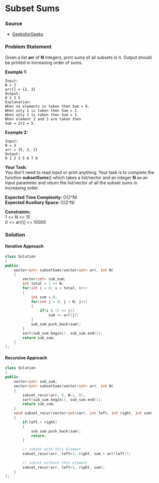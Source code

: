 # Subset Sums

### Source

* [GeeksforGeeks](https://practice.geeksforgeeks.org/problems/subset-sums2234/1#)

### Problem Statement

Given a list **arr** of **N** integers, print sums of all subsets in it. Output should be printed in increasing order of sums.

**Example 1:**

```text
Input:
N = 2
arr[] = {2, 3}
Output:
0 2 3 5
Explanation:
When no elements is taken then Sum = 0.
When only 2 is taken then Sum = 2.
When only 3 is taken then Sum = 3.
When element 2 and 3 are taken then 
Sum = 2+3 = 5.
```

**Example 2:**

```text
Input:
N = 3
arr = {5, 2, 1}
Output:
0 1 2 3 5 6 7 8
```

**Your Task:**    
 You don't need to read input or print anything. Your task is to complete the function **subsetSums**\(\) which takes a list/vector and an integer **N** as an input parameter and return the list/vector of all the subset sums in increasing order.

**Expected Time Complexity:** O\(2^N\)  
 **Expected Auxiliary Space:** O\(2^N\)

**Constraints:**  
 1 &lt;= N &lt;= 15  
 0 &lt;= arr\[i\] &lt;= 10000

### Solution

#### Iterative Approach

```cpp
class Solution
{
public:
    vector<int> subsetSums(vector<int> arr, int N)
    {
        vector<int> sub_sum;
        int total = 1 << N;
        for(int i = 0; i < total; i++)
        {
            int sum = 0;
            for(int j = 0; j < N; j++)
            {
                if(i & (1 << j))
                    sum += arr[j];
            }
            sub_sum.push_back(sum);
        }
        sort(sub_sum.begin(), sub_sum.end());
        return sub_sum;
    }
};
```

#### Recursive Approach

```cpp
class Solution
{
public:
    vector<int> sub_sum;
    vector<int> subsetSums(vector<int> arr, int N)
    {
        subset_recur(arr, 0, N-1, 0);
        sort(sub_sum.begin(), sub_sum.end());
        return sub_sum;
    }
    void subset_recur(vector<int>&arr, int left, int right, int sum)
    {
        if(left > right)
        {
            sub_sum.push_back(sum);
            return;
        }
        
        // subset with this element
        subset_recur(arr, left+1, right, sum + arr[left]);
        
        // subset without this element
        subset_recur(arr, left+1, right, sum);
    }
};
```

